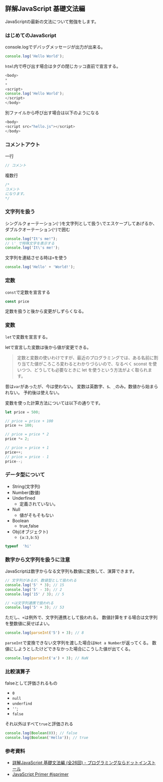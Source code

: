 ## 詳解JavaScript 基礎文法編

JavaScriptの最新の文法について勉強をします。


### はじめてのJavaScript

console.logでデバッグメッセージが出力が出来る。

```js
console.log('Hello World');
```

`html`内で呼び出す場合は<body>タグの閉じカッコ直前で宣言する。

```js
<body>
*
*
<script>
console.log('Hello World');
</script>
</body>

```

別ファイルから呼び出す場合は以下のようになる

```js
<body>
<script src="hello.js"></script>
</body>
```

### コメントアウト

一行

```js
// コメント
```


複数行

```js
/*
コメント
になります。
*/
```

### 文字列を扱う

シングルクォーテーション(`'`)を文字列として扱う`\`でエスケープしてあげるか、ダブルクオーテーション(`"`)で囲む

```js
console.log("It's me!");
// \' で特殊文字を表示する
console.log('It\'s me!');
```
文字列を連結させる時は`+`を使う

```js
console.log('Hello' + 'World!');
```

### 定数

`const`で定数を宣言する

```js
const price
```

定数を扱うと後から変更がしずらくなる。

### 変数

`let`で変数を宣言する。

letで宣言した変数は後から値が変更できる。


>定数と変数の使いわけですが、最近のプログラミングでは、ある名前に割り当てた値がころころ変わるとわかりづらいので、なるべく sconst を使いつつ、どうしても必要なときに let を使うという方法がよく取られます。

昔は`var`があったが、今は使わない。
変数は英数字、`$`、`_`のみ。数値から始まられない。
予約後は使えない。

変数を使った計算方法については以下の通りです。

```js
let price = 500;

// price = price + 100
price += 100;

// price = price * 2
price *= 2;

// price = price + 1
price++;
// price = price - 1
price--;
```

### データ型について

- String(文字列)
- Number(数値)
- Underfined
  - 定義されていない。
- Null
  - 値がそもそもない
- Boolean
  - true,false
- Obj(オブジェクト)
  - `{a:3,b:5}`

```js
typeof  'hi'
```

### 数字から文字列を扱うに注意

JavaScriptは数字からなる文字列も数値に変換して、演算できます。

```js
// 文字列があるが、数値型として扱われる
console.log('5' * 3); // 15
console.log('5' - 3); // 2
console.log('15' / 3); // 5

// +は文字列連携で扱われる
console.log('5' + 3); // 53

```

ただし、`+`は例外で、文字列連携として扱われる。
数値計算をする場合は文字列を整数値に戻せばよい。

```js
console.log(parseInt('5') + 3); // 8
```

`parseInt`で変換できない文字列を渡した場合は`Not a Number`が返ってくる。
数値にしようとしたけどできなかった場合にこうした値が出てくる。

```js
console.log(parseInt('a') + 3); // NaN
```

### 比較演算子

falseとして評価されるもの

- `0`
- `null`
- `underfind`
- `''`;
- `false`

それ以外はすべて`true`と評価される

```js
console.log(Boolean(0)); // false
console.log(Boolean('Hello')); // true
```


### 参考資料

- [詳解JavaScript 基礎文法編 (全26回) - プログラミングならドットインストール](https://dotinstall.com/lessons/basic_javascript_grammer_v2)
- [JavaScript Primer #jsprimer](https://jsprimer.net/)
